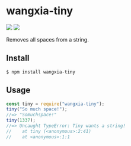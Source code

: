 # wangxia-tiny

[![](https://img.shields.io/npm/v/wangxia-tiny.svg)](https://github.com/wangxia34/npm-tiny)
[![](https://img.shields.io/bundlephobia/min/wangxia-tiny.svg)](https://www.npmjs.com/package/wangxia-tiny)

Removes all spaces from a string.

## Install

```
$ npm install wangxia-tiny
```

## Usage

```js
const tiny = require("wangxia-tiny");
tiny("So much space!");
//=> "Somuchspace!"
tiny(1337);
//=> Uncaught TypeError: Tiny wants a string!
//    at tiny (<anonymous>:2:41)
//    at <anonymous>:1:1
```


